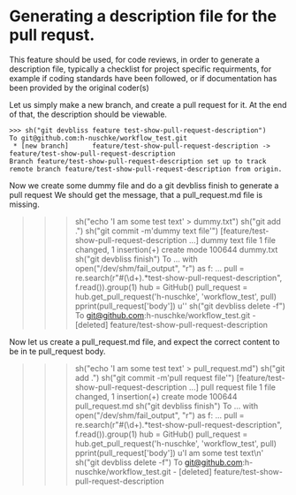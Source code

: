 # Generating a description file for the pull requst.
This feature should be used, for code reviews, in order to generate a description file, typically a checklist
for project specific requirments, for example if coding standards have been followed, or if documentation has been provided by
the original coder(s)

Let us simply make a new branch, and create a pull request for it. At the end of that, the description should be viewable.

    >>> sh("git devbliss feature test-show-pull-request-description")
    To git@github.com:h-nuschke/workflow_test.git
     * [new branch]      feature/test-show-pull-request-description -> feature/test-show-pull-request-description
    Branch feature/test-show-pull-request-description set up to track remote branch feature/test-show-pull-request-description from origin.

Now we create some dummy file and do a git devbliss finish to generate a pull request
We should get the message, that a pull_request.md file is missing.
   >>> sh("echo 'I am some test text' > dummy.txt")
   >>> sh("git add .")
   >>> sh("git commit -m'dummy text file'")
   [feature/test-show-pull-request-description ...] dummy text file
    1 file changed, 1 insertion(+)
    create mode 100644 dummy.txt
   >>> sh("git devbliss finish")
   To ...
   >>> with open("/dev/shm/fail_output", "r") as f:
   ...     pull = re.search(r"#(\d+).*test-show-pull-request-description", f.read()).group(1)
   >>> hub = GitHub()
   >>> pull_request = hub.get_pull_request('h-nuschke', 'workflow_test', pull)
   >>> pprint(pull_request['body'])
   u''
   >>> sh("git devbliss delete -f")
   To git@github.com:h-nuschke/workflow_test.git
    - [deleted]         feature/test-show-pull-request-description

Now let us create a pull_request.md file, and expect the correct content to be in te pull_request body.
   >>> sh("echo 'I am some test text' > pull_request.md")
   >>> sh("git add .")
   >>> sh("git commit -m'pull request file'")
   [feature/test-show-pull-request-description ...] pull request file
    1 file changed, 1 insertion(+)
    create mode 100644 pull_request.md
   >>> sh("git devbliss finish")
   To ...
   >>> with open("/dev/shm/fail_output", "r") as f:
   ...     pull = re.search(r"#(\d+).*test-show-pull-request-description", f.read()).group(1)
   >>> hub = GitHub()
   >>> pull_request = hub.get_pull_request('h-nuschke', 'workflow_test', pull)
   >>> pprint(pull_request['body'])
   u'I am some test text\n'
   >>> sh("git devbliss delete -f")
   To git@github.com:h-nuschke/workflow_test.git
    - [deleted]         feature/test-show-pull-request-description
